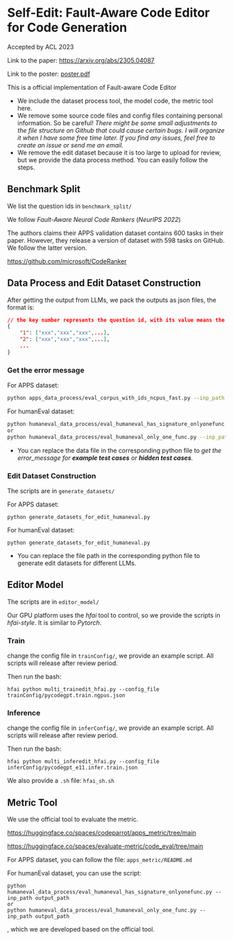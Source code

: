 # Self-Edit: Fault-Aware Code Editor for Code Generation

Accepted by ACL 2023

Link to the paper: https://arxiv.org/abs/2305.04087

Link to the poster:  [poster.pdf](poster.pdf) 


This is a official implementation of Fault-aware Code Editor

- We include the dataset process tool, the model code, the metric tool here.
- We remove some source code files and config files containing personal information. So be careful! *There might be some small adjustments to the file structure on Github that could cause certain bugs. I will organize it when I have some free time later. If you find any issues, feel free to create an issue or send me an email.*
- We remove the edit dataset because it is too large to upload for review, but we provide the data process method. You can easily follow the steps.

## Benchmark Split

We list the question ids in `benchmark_split/`

We follow *Fault-Aware Neural Code Rankers* (*NeurIPS 2022*)

The authors claims their APPS validation dataset contains 600 tasks in their paper. However, they release a version of dataset with 598 tasks on GitHub. We follow the latter version.

https://github.com/microsoft/CodeRanker

## Data Process and Edit Dataset Construction

After getting the output from LLMs, we pack the outputs as json files, the format is:

```json
// the key number represents the question id, with its value means the list of all outputs for this question
{
	"1": ["xxx","xxx","xxx",...],
	"2": ["xxx","xxx","xxx",...],
	...
}
```

### Get the error message

For APPS dataset:

```bash
python apps_data_process/eval_corpus_with_ids_ncpus_fast.py --inp_path output_path --type train/dev/test
```

For humanEval dataset:

```bash
python humaneval_data_process/eval_humaneval_has_signature_onlyonefunc.py --inp_path output_path
or
python humaneval_data_process/eval_humaneval_only_one_func.py --inp_path output_path
```

- You can replace the data file in the corresponding python file to *get the error_message for **example test cases** or **hidden test cases**.*

### Edit Dataset Construction

The scripts are in `generate_datasets/`

For APPS dataset:

```
python generate_datasets_for_edit_humaneval.py
```

For humanEval dataset:

```
python generate_datasets_for_edit_humaneval.py
```

- You can replace the file path in the corresponding python file to generate edit datasets for different LLMs.



## Editor Model

The scripts are in `editor_model/`

Our GPU platform uses the *hfai* tool to control, so we provide the scripts in *hfai-style*. It is similar to *Pytorch*.

### Train

change the config file in `trainConfig/`, we provide an example script. All scripts will release after review period.

Then run the bash:

```
hfai python multi_trainedit_hfai.py --config_file trainConfig/pycodegpt.train.ngpus.json
```

### Inference

change the config file in `inferConfig/`, we provide an example script. All scripts will release after review period.

Then run the bash:

```
hfai python multi_inferedit_hfai.py --config_file inferConfig/pycodegpt_e11.infer.train.json
```

We also provide a `.sh` file: `hfai_sh.sh`



## Metric Tool

We use the official tool to evaluate the metric.

https://huggingface.co/spaces/codeparrot/apps_metric/tree/main

https://huggingface.co/spaces/evaluate-metric/code_eval/tree/main

For APPS dataset, you can follow the file: `apps_metric/README.md`

For humanEval dataset, you can use the script:

```
python humaneval_data_process/eval_humaneval_has_signature_onlyonefunc.py --inp_path output_path
or
python humaneval_data_process/eval_humaneval_only_one_func.py --inp_path output_path
```

, which we are developed based on the official tool.
